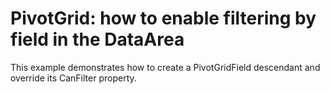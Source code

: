 # PivotGrid: how to enable filtering by field in the DataArea


<p>This example demonstrates how to create a PivotGridField descendant and override its CanFilter property.</p>

<br/>


